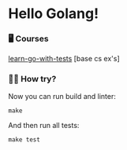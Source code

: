 # Hello Golang! 

### 🖥️ Courses
[learn-go-with-tests](https://quii.gitbook.io/learn-go-with-tests)
[base cs ex's]

### 👨‍🚀 How try?

Now you can run build and linter:
```
make
```
And then run all tests:

```
make test
```
